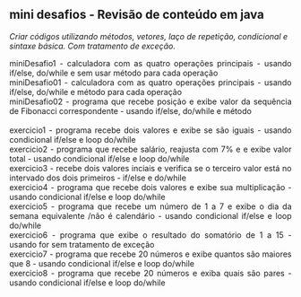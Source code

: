 ## mini desafios - Revisão de conteúdo em java
*Criar códigos utilizando métodos, vetores, laço de repetição, condicional e sintaxe básica. Com tratamento de exceção.*</br>
<div align="justify">miniDesafio1 - calculadora com as quatro operações principais - usando if/else, do/while e sem usar método para cada operação</br>miniDesafio01 - calculadora com as quatro operações principais - usando if/else, do/while e método para cada operação</br>miniDesafio02 - programa que recebe posição e exibe valor da sequência de Fibonacci correspondente - usando if/else, do/while e método</br></br>exercicio1 - programa recebe dois valores e exibe se são iguais - usando condicional if/else e loop do/while</br>exercicio2 - programa que recebe salário, reajusta com 7% e e exibe valor total - usando condicional if/else e loop do/while</br>exercicio3 - recebe dois valores inciais e verifica se o terceiro valor está no intervado dos dois primeiros - if/else e do/while</br>exercicio4 - programa que recebe dois valores e exibe sua multiplicação - usando condicional if/else e loop do/while</br>exercicio5 - programa que recebe um número de 1 a 7 e exibe o dia da semana equivalente /não é calendário - usando condicional if/else e loop do/while</br>exercicio6 - programa que exibe o resultado do somatório de 1 a 15 - usando for sem tratamento de exceção</br>exercicio7 - programa que recebe 20 números e exibe quantos são maiores que 8 - usando condicional if/else e loop do/while</br>exercicio8 - programa que recebe 20 números e exiba quais são pares - usando condicional if/else e loop do/while
</div>
